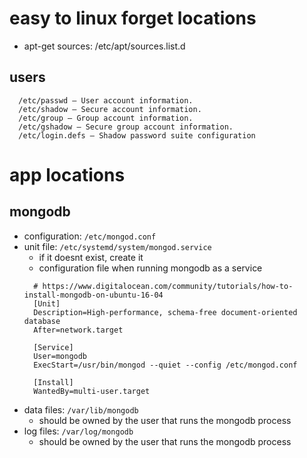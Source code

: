 # easy to linux forget locations
 - apt-get sources: /etc/apt/sources.list.d

## users
  ```
    /etc/passwd – User account information.
    /etc/shadow – Secure account information.
    /etc/group – Group account information.
    /etc/gshadow – Secure group account information.
    /etc/login.defs – Shadow password suite configuration
  ```
# app locations
## mongodb
  - configuration: `/etc/mongod.conf`
  - unit file: `/etc/systemd/system/mongod.service`
    + if it doesnt exist, create it
    + configuration file when running mongodb as a service
    ```
      # https://www.digitalocean.com/community/tutorials/how-to-install-mongodb-on-ubuntu-16-04
      [Unit]
      Description=High-performance, schema-free document-oriented database
      After=network.target

      [Service]
      User=mongodb
      ExecStart=/usr/bin/mongod --quiet --config /etc/mongod.conf

      [Install]
      WantedBy=multi-user.target
    ```
  - data files: `/var/lib/mongodb`
    + should be owned by the user that runs the mongodb process
  - log files: `/var/log/mongodb`
    + should be owned by the user that runs the mongodb process
